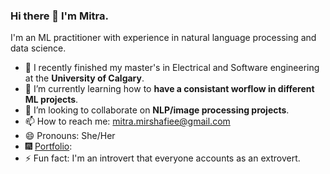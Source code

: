 ### Hi there 👋 I'm Mitra.

<!--
**mitramir55/mitramir55** is a ✨ _special_ ✨ repository because its `README.md` (this file) appears on your GitHub profile.

Here are some ideas to get you started:

- 🔭 I’m currently working on ...
- 🌱 I’m currently learning ...
- 👯 I’m looking to collaborate on ...
- 🤔 I’m looking for help with ...
- 💬 Ask me about ...
- 📫 How to reach me: ...
- 😄 Pronouns: ...
- ⚡ Fun fact: ...
-->

I'm an ML practitioner with experience in natural language processing and data science.

- 🔭 I recently finished my master's in Electrical and Software engineering at the **University of Calgary**.
- 🌱 I’m currently learning how to **have a consistant worflow in different ML projects**.
- 👯 I’m looking to collaborate on **NLP/image processing projects**.
- 📫 How to reach me: mitra.mirshafiee@gmail.com
- 😄 Pronouns: She/Her
- 🎆 [Portfolio]([url](https://www.notion.so/Hello-World-1fed4952428d804abe5ece713c46a661?source=copy_link)): 
- ⚡ Fun fact: I'm an introvert that everyone accounts as an extrovert.

